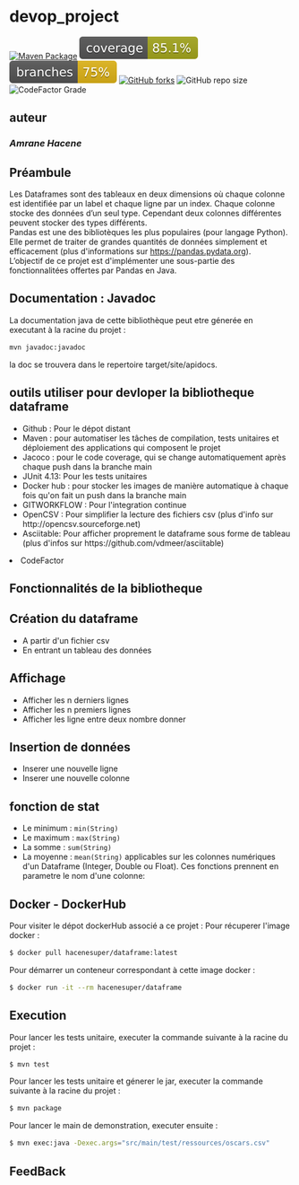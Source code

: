# devop_project
[![Maven Package](https://github.com/hacenesuper/devop_project/actions/workflows/github_action.yaml/badge.svg)](https://github.com/hacenesuper/devop_project/actions/workflows/github_action.yaml)
![Coverage](.github/badges/jacoco.svg)
![Branches](.github/badges/branches.svg)
[![GitHub forks](https://img.shields.io/github/forks/YoussefElkasri/Dataframe)](https://github.com/hacenesuper/devop_project/network)
![GitHub repo size](https://img.shields.io/github/repo-size/hacenesuper/devop_project)
![CodeFactor Grade](https://img.shields.io/codefactor/grade/github/hacenesuper/devop_project)
## auteur 
### <i> Amrane Hacene </i>

## Préambule
Les Dataframes sont des tableaux en deux dimensions où chaque colonne est identifiée par un label et chaque ligne par un index. Chaque colonne stocke des données d’un seul type. Cependant deux colonnes différentes peuvent stocker des types différents.  
Pandas est une des bibliotèques les plus populaires (pour langage Python). Elle permet de traiter de grandes quantités de données simplement et efficacement (plus d'informations sur https://pandas.pydata.org).   
L’objectif de ce projet est d'implémenter une sous-partie des fonctionnalitées offertes par Pandas en Java.

## Documentation : Javadoc
La documentation java de cette bibliothèque peut etre génerée en executant  à la racine du projet : 
```sh
mvn javadoc:javadoc
```
la doc se trouvera dans le repertoire target/site/apidocs.
## outils utiliser pour devloper la bibliotheque dataframe 
  <ul><li>Github : Pour le dépot distant </li>
  <li>Maven : pour automatiser les tâches de compilation, tests unitaires et déploiement des applications qui composent le projet </li>
  <li>Jacoco : pour le code coverage, qui se change automatiquement après chaque push dans la branche main </li>
  <li>JUnit 4.13: Pour les tests unitaires </li>
  <li>Docker hub : pour stocker les images de manière automatique à chaque fois qu'on fait un push dans la branche main </li>
  <li>GITWORKFLOW :  Pour l'integration continue </li>
  <li>OpenCSV  :  Pour simplifier la lecture des fichiers csv (plus d'info sur http://opencsv.sourceforge.net) </li>
  <li>Asciitable: Pour afficher proprement le dataframe sous forme de tableau (plus d'infos sur https://github.com/vdmeer/asciitable) </li></ul>
<li>CodeFactor  </li>

## Fonctionnalités de la bibliotheque 
## Création du dataframe
  <ul><li>A partir d'un fichier csv </li>
  <li>En entrant un tableau des données </li></ul>

## Affichage 
  <ul><li>Afficher les n derniers lignes </li>
  <li>Afficher les n premiers lignes </li>
   <li>Afficher les ligne entre deux nombre donner  </li></ul>

## Insertion de données
  <ul><li>Inserer une nouvelle ligne </li>
  <li>Inserer une nouvelle colonne </li></ul>

## fonction de stat
- Le minimum : `min(String)`
- Le maximum : `max(String)`
- La somme   : `sum(String)`
- La moyenne : `mean(String)`
applicables sur les colonnes numériques d'un Dataframe (Integer, Double ou Float). Ces fonctions prennent en parametre le nom d'une colonne: 

## Docker - DockerHub
Pour visiter le dépot dockerHub associé a ce projet : 
Pour récuperer l'image docker :
```sh
$ docker pull hacenesuper/dataframe:latest
```
Pour démarrer un conteneur correspondant à cette image docker :
```sh
$ docker run -it --rm hacenesuper/dataframe
```

## Execution
Pour lancer les tests unitaire, executer la commande suivante à la racine du projet :
```sh
$ mvn test
```
Pour lancer les tests unitaire et génerer le jar, executer la commande suivante à la racine du projet :
```sh
$ mvn package
```
Pour lancer le main de demonstration, executer ensuite  :
```sh
$ mvn exec:java -Dexec.args="src/main/test/ressources/oscars.csv"
```
## FeedBack